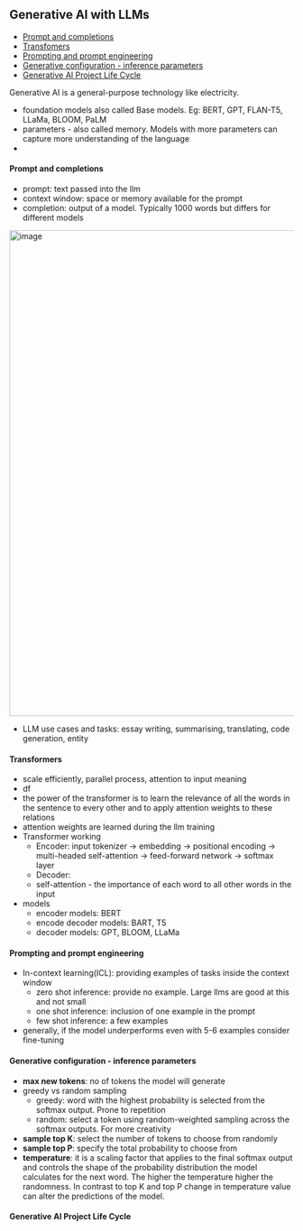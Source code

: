 ## Generative AI with LLMs

- [Prompt and completions](#prompt-and-completions)  
- [Transfomers](#Transfomers)  
- [Prompting and prompt engineering](#prompting-and-prompt-engineering)  
- [Generative configuration - inference parameters](#Generative-configuration-inference-parameters)  
- [Generative AI Project Life Cycle](#Generative-AI-Project-Life-Cycle)  


Generative AI is a general-purpose technology like electricity.

- foundation models also called Base models. Eg: BERT, GPT, FLAN-T5, LLaMa, BLOOM, PaLM
- parameters - also called memory. Models with more parameters can capture more understanding of the language
- 
#### Prompt and completions
- prompt: text passed into the llm
- context window: space or memory available for the prompt
- completion: output of a model. Typically 1000 words but differs for different models
<img width="862" alt="image" src="https://github.com/sathyanaravind/Generative-AI-with-Large-Language-Models/assets/77285092/7d6157a9-2894-44ba-a26c-beb964526249">

- LLM use cases and tasks: essay writing, summarising, translating, code generation, entity


#### Transformers
- scale efficiently, parallel process, attention to input meaning
- df
-   the power of the transformer is to learn the relevance of all the words in the sentence to every other and to apply attention weights to these relations
-   attention weights are learned during the llm training
-   Transformer working
    - Encoder: input tokenizer -> embedding -> positional encoding -> multi-headed self-attention -> feed-forward network -> softmax layer
    - Decoder: 
    - self-attention - the importance of each word to all other words in the input
- models
  - encoder models: BERT
  - encode decoder models: BART, T5
  - decoder models: GPT, BLOOM, LLaMa

#### Prompting and prompt engineering
- In-context learning(ICL): providing examples of tasks inside the context window
  - zero shot inference: provide no example. Large llms are good at this and not small
  - one shot inference: inclusion of one example in the prompt
  - few shot inference: a few examples
- generally, if the model underperforms even with 5-6 examples consider fine-tuning

#### Generative configuration - inference parameters
- **max new tokens**: no of tokens the model will generate
- greedy vs random sampling
    - greedy: word with the highest probability is selected from the softmax output. Prone to repetition
    - random: select a token using random-weighted sampling across the softmax outputs. For more creativity
- **sample top K**: select the number of tokens to choose from randomly
- **sample top P**: specify the total probability to choose from
- **temperature**: it is a scaling factor that applies to the final softmax output and controls the shape of the probability distribution the model calculates for the next word. The higher the temperature higher the randomness. In contrast to top K and top P change in temperature value can alter the predictions of the model.

#### Generative AI Project Life Cycle

